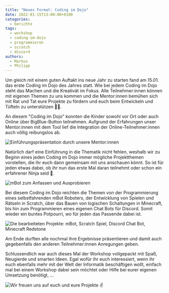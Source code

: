 ```yaml
---
title: "Neues Format: Coding im Dojo"
date: 2022-01-15T13:00:00+0100
categories:
  - berichte
tags:
  - workshop
  - coding-im-dojo
  - programmieren
  - scratch
  - discord
authors:
  - Markus
  - Philipp
---
```

Um gleich mit einem guten Auftakt ins neue Jahr zu starten fand am 15.01. das erste Coding im Dojo des Jahres statt. Wie bei jedem Coding im Dojo steht das Machen und die Kreativät im Fokus. Alle Teilnehmer:innen können mit eigenen Themen zu uns kommen und die Mentor:innen bemühen sich mit Rat und Tat eure Projekte zu fördern und euch beim Entwickeln und Tüfteln zu unterstützen 🧑‍🏫.

An diesem "Coding im Dojo" konnten die Kinder sowohl vor Ort oder auch Online über BigBlue-Button teilnehmen.
Aufgrund der Erfahrungen unser Mentor:innen mit dem Tool lief die Integration der Online-Teilnehmer:innen auch völlig reibungslos ab.

![](/images/cms/coding_im_dojo_22_01_15_mentor_innen.gif "Einführungspräsentation durch unsere Mentor:innen")

Natürlich darf eine Einführung in die Thematik nicht fehlen, weshalb wir zu Beginn eines jeden Coding im Dojo immer mögliche Projektthemen vorstellen, die ihr euch dann gemeinsam mit uns anschauen könnt. So ist für jeden etwas dabei, ob ihr nun das erste Mal daran teilnehmt oder schon ein erfahrener Ninja seid 🥷.

![](/images/cms/coding_im_dojo_22_01_15_mbot.png "mBot zum Anfassen und Ausprobieren")

Bei diesem Coding im Dojo reichten die Themen von der Programmierung eines selbstfahrenden mBot Roboters, der Entwicklung von Spielen und Rätseln in Scratch, über das Bauen von logischen Schaltungen in Minecraft, bis hin zum Programmieren eines eigenen Chat Bots für Discord. Somit wieder ein buntes Potpourri, wo für jeden das Passende dabei ist.

![](/images/cms/coding_im_dojo_22_01_15_projects.png "Die bearbeiteten Projekte: mBot, Scratch Spiel, Discord Chat Bot, Minecraft Redstone")

Am Ende durften alle nochmal ihre Ergebnisse präsentieren und damit auch gegebenfalls den anderen Teilnehmer:innen Anregungen geben.

Schlussendlich war auch dieses Mal der Workshop vollgepackt mit Spaß, Neugierde und smarten Ideen. Egal wofür ihr euch interessiert, wenn ihr euch ebenfalls mehr mit der Welt der Informatik beschäftigen wollt, einfach mal bei einem Workshop dabei sein möchtet oder Hilfe bei eurer eigenen Umsetzung benötigt, ...

![](/images/cms/coding_im_dojo_22_01_15_fenja.png "Wir freuen uns auf euch und eure Projekte ✌️")